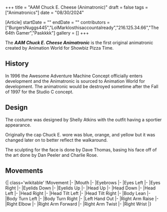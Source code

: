 +++
title = "AAM Chuck E. Cheese (Animatronic)"
draft = false
tags = ["Animatronics"]
date = "08/30/2024"

[Article]
startDate = ""
endDate = ""
contributors = ["BurgersNuggs445","LolMarklosthisaccountalready","216.125.34.66","The 64th Gamer","Paskkkk"]
gallery = []
+++


The <b><i>AAM Chuck E. Cheese Animatronic</b></i> is the first original animatronic created by Animation World for Showbiz Pizza Time.
<h2>History</h2>
In 1996 the Awesome Adventure Machine Concept officially enters development and the Animatronic is sourced to Animation World for development. The animatronic would be destroyed sometime after the Fall of 1997 for the Studio C concept. 

<h2>Design</h2>
The costume was designed by Shelly Atkins with the outfit having a sportier appearance.  

Originally the cap Chuck E. wore was blue, orange, and yellow but it was changed later on to better reflect the walkaround.  

The sculpting for the face is done by Dave Thomas, basing his face off of the art done by Dan Peeler and Charlie Rose.

<h2>Movements</h2>
{| class='wikitable'
!Movement
|-
|Mouth
|-
|Eyebrows
|-
|Eyes Left
|-
|Eyes Right
|-
|Eyelids Down
|-
|Eyelids Up
|-
|Head Up
|-
|Head Down
|-
|Head Left
|-
|Head Right
|-
|Head Tilt Left
|-
|Head Tilt Right
|-
|Body Lean
|-
|Body Turn Left
|-
|Body Turn Right
|-
|Left Hand Out
|-
|Right Arm Raise
|-
|Right Elbow
|-
|Right Arm Forward
|-
|Right Arm Twist
|-
|Right Wrist
|}